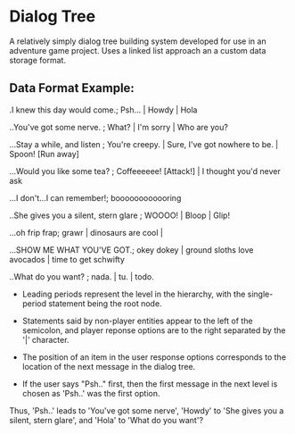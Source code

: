 # Dialog Tree
A relatively simply dialog tree building system developed for use in an adventure game project. Uses a linked list approach an a custom data storage format. 

## Data Format Example:
 .I knew this day would come.; Psh... | Howdy | Hola

..You've got some nerve. ; What? | I'm sorry | Who are you?

...Stay a while, and listen ; You're creepy. | Sure, I've got nowhere to be. | Spoon! [Run away]

...Would you like some tea? ; Coffeeeeee! [Attack!] | I thought you'd never ask

...I don't...I can remember!; boooooooooooring

..She gives you a silent, stern glare ; WOOOO! | Bloop | Glip!

...oh frip frap; grawr | dinosaurs are cool |

...SHOW ME WHAT YOU'VE GOT.; okey dokey | ground sloths love avocados | time to get schwifty

..What do you want? ; nada. | tu. | todo.


* Leading periods represent the level in the hierarchy, with the single-period statement being the root node. 
* Statements said by non-player entities appear to the left of the semicolon, and player reponse options are to the right separated by the '|' character.
* The position of an item in the user response options corresponds to the location of the next message in the dialog tree. 

* If the user says "Psh.." first, then the first message in the next level is chosen as 'Psh..' was the first option. 

Thus, 'Psh..' leads to 'You've got some nerve', 'Howdy' to 'She gives you a silent, stern glare', and 'Hola' to 'What do you want'?
